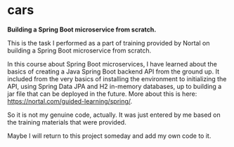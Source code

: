 # cars
**Building a Spring Boot microservice from scratch.**

This is the task I performed as a part of training provided by Nortal on building a Spring Boot microservice from scratch.

In this course about Spring Boot microservices, I have learned about the basics of creating a Java Spring Boot backend API from the ground up. It included from the very basics of installing the environment to initializing the API, using Spring Data JPA and H2 in-memory databases, up to building a jar file that can be deployed in the future. More about this is here: https://nortal.com/guided-learning/spring/.

So it is not my genuine code, actually. It was just entered by me based on the training materials that were provided.

Maybe I will return to this project someday and add my own code to it.
